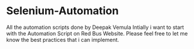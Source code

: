# Selenium-Automation
All the automation scripts done by Deepak Vemula
Intially i want to start with the Automation Script on Red Bus Website.
Please feel free to let me know the best practices that i can implement.
